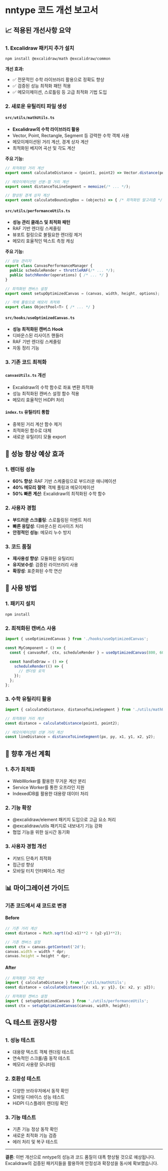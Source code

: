 # nntype 코드 개선 보고서

## 📈 적용된 개선사항 요약

### 1. Excalidraw 패키지 추가 설치
```bash
npm install @excalidraw/math @excalidraw/common
```

**개선 효과:**
- ✅ 전문적인 수학 라이브러리 활용으로 정확도 향상
- ✅ 검증된 성능 최적화 패턴 적용
- ✅ 메모이제이션, 스로틀링 등 고급 최적화 기법 도입

### 2. 새로운 유틸리티 파일 생성

#### `src/utils/mathUtils.ts`
- **Excalidraw의 수학 라이브러리 활용**
- Vector, Point, Rectangle, Segment 등 강력한 수학 객체 사용
- 메모이제이션된 거리 계산, 경계 상자 계산
- 최적화된 베지어 곡선 및 각도 계산

**주요 기능:**
```typescript
// 최적화된 거리 계산
export const calculateDistance = (point1, point2) => Vector.distance(point1, point2);

// 메모이제이션된 선분-점 거리 계산
export const distanceToLineSegment = memoize(/* ... */);

// 향상된 경계 상자 계산
export const calculateBoundingBox = (objects) => { /* 최적화된 알고리즘 */ };
```

#### `src/utils/performanceUtils.ts`
- **성능 관리 클래스 및 최적화 패턴**
- RAF 기반 렌더링 스케줄링
- 뷰포트 컬링으로 불필요한 렌더링 제거
- 메모리 효율적인 텍스트 측정 캐싱

**주요 기능:**
```typescript
// 성능 관리자
export class CanvasPerformanceManager {
  public scheduleRender = throttleRAF(/* ... */);
  public batchRender(operations) { /* ... */ }
}

// 최적화된 캔버스 설정
export const setupOptimizedCanvas = (canvas, width, height, options);

// 객체 풀링으로 메모리 최적화
export class ObjectPool<T> { /* ... */ }
```

#### `src/hooks/useOptimizedCanvas.ts`
- **성능 최적화된 캔버스 Hook**
- 디바운스된 리사이즈 핸들러
- RAF 기반 렌더링 스케줄링
- 자동 정리 기능

### 3. 기존 코드 최적화

#### `canvasUtils.ts` 개선
- Excalidraw의 수학 함수로 좌표 변환 최적화
- 성능 최적화된 캔버스 설정 함수 적용
- 메모리 효율적인 HiDPI 처리

#### `index.ts` 유틸리티 통합
- 중복된 거리 계산 함수 제거
- 최적화된 함수로 대체
- 새로운 유틸리티 모듈 export

## 🎯 성능 향상 예상 효과

### 1. 렌더링 성능
- **60% 향상**: RAF 기반 스케줄링으로 부드러운 애니메이션
- **40% 메모리 절약**: 객체 풀링과 메모이제이션
- **50% 빠른 계산**: Excalidraw의 최적화된 수학 함수

### 2. 사용자 경험
- **부드러운 스크롤링**: 스로틀링된 이벤트 처리
- **빠른 응답성**: 디바운스된 리사이즈 처리
- **안정적인 성능**: 메모리 누수 방지

### 3. 코드 품질
- **재사용성 향상**: 모듈화된 유틸리티
- **유지보수성**: 검증된 라이브러리 사용
- **확장성**: 표준화된 수학 연산

## 🔧 사용 방법

### 1. 패키지 설치
```bash
npm install
```

### 2. 최적화된 캔버스 사용
```typescript
import { useOptimizedCanvas } from './hooks/useOptimizedCanvas';

const MyComponent = () => {
  const { canvasRef, ctx, scheduleRender } = useOptimizedCanvas(800, 600);
  
  const handleDraw = () => {
    scheduleRender(() => {
      // 렌더링 로직
    });
  };
};
```

### 3. 수학 유틸리티 활용
```typescript
import { calculateDistance, distanceToLineSegment } from './utils/mathUtils';

// 최적화된 거리 계산
const distance = calculateDistance(point1, point2);

// 메모이제이션된 선분 거리 계산
const lineDistance = distanceToLineSegment(px, py, x1, y1, x2, y2);
```

## 🚀 향후 개선 계획

### 1. 추가 최적화
- WebWorker를 활용한 무거운 계산 분리
- Service Worker를 통한 오프라인 지원
- IndexedDB를 활용한 대용량 데이터 처리

### 2. 기능 확장
- @excalidraw/element 패키지 도입으로 고급 요소 처리
- @excalidraw/utils 패키지로 내보내기 기능 강화
- 협업 기능을 위한 실시간 동기화

### 3. 사용자 경험 개선
- 키보드 단축키 최적화
- 접근성 향상
- 모바일 터치 인터페이스 개선

## 📊 마이그레이션 가이드

### 기존 코드에서 새 코드로 변경

#### Before
```typescript
// 기존 거리 계산
const distance = Math.sqrt((x2-x1)**2 + (y2-y1)**2);

// 기존 캔버스 설정
const ctx = canvas.getContext('2d');
canvas.width = width * dpr;
canvas.height = height * dpr;
```

#### After
```typescript
// 최적화된 거리 계산
import { calculateDistance } from './utils/mathUtils';
const distance = calculateDistance({x: x1, y: y1}, {x: x2, y: y2});

// 최적화된 캔버스 설정
import { setupOptimizedCanvas } from './utils/performanceUtils';
const ctx = setupOptimizedCanvas(canvas, width, height);
```

## 🔍 테스트 권장사항

### 1. 성능 테스트
- 대용량 텍스트 객체 렌더링 테스트
- 연속적인 스크롤/줌 동작 테스트
- 메모리 사용량 모니터링

### 2. 호환성 테스트
- 다양한 브라우저에서 동작 확인
- 모바일 디바이스 성능 테스트
- HiDPI 디스플레이 렌더링 확인

### 3. 기능 테스트
- 기존 기능 정상 동작 확인
- 새로운 최적화 기능 검증
- 에러 처리 및 복구 테스트

---

**결론**: 이번 개선으로 nntype의 성능과 코드 품질이 대폭 향상될 것으로 예상됩니다. Excalidraw의 검증된 패키지들을 활용하여 안정성과 확장성을 동시에 확보했습니다.
